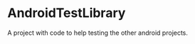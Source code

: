 AndroidTestLibrary
==================

A project with code to help testing the other android projects.
